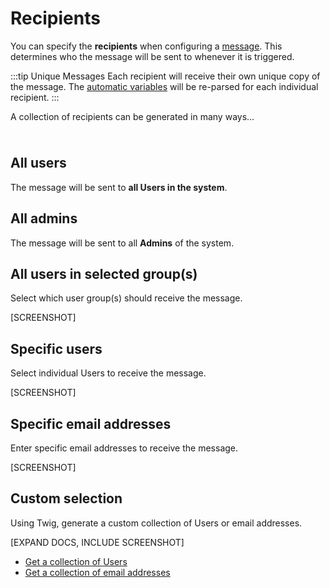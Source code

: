 # Recipients

You can specify the **recipients** when configuring a [message](/messages/). This determines who the message will be sent to whenever it is triggered.

:::tip Unique Messages
Each recipient will receive their own unique copy of the message. The [automatic variables](/messages/variables/) will be re-parsed for each individual recipient.
:::

A collection of recipients can be generated in many ways...

<img class="dropshadow" :src="$withBase('/images/recipients/select-type.png')" alt="" style="max-width:400px; margin-top:10px">

## All users

The message will be sent to **all Users in the system**. 

## All admins

The message will be sent to all **Admins** of the system.

## All users in selected group(s)

Select which user group(s) should receive the message.

[SCREENSHOT]

## Specific users

Select individual Users to receive the message.

[SCREENSHOT]

## Specific email addresses

Enter specific email addresses to receive the message.

[SCREENSHOT]

## Custom selection

Using Twig, generate a custom collection of Users or email addresses.

[EXPAND DOCS, INCLUDE SCREENSHOT]

 - [Get a collection of Users](/recipients/custom-users/)
 - [Get a collection of email addresses](/recipients/custom-emails/)
